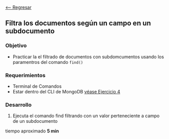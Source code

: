 [<-- Regresar](..)

##  Filtra los documentos según un campo en un subdocumento

### Objetivo

- Practicar la el filtrado de documentos con subdomcumentos usando los paramentros del comando `find()`

### Requerimientos

- Terminal de Comandos
- Estar dentro del CLI de MongoDB [véase Ejercicio 4](../Ejercicio-04/)

### Desarrollo

1. Ejecuta el comando find filtrando con un valor perteneciente a campo de un subdocumento

tiempo aproximado **5 min**